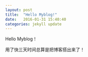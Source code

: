 ```yaml
---
layout: post
title:  "Hello Myblog!"
date:   2016-01-31 15:40:40
categories: jekyll update
---
```


Hello Myblog！

用了快三天时间总算是把博客搭出来了！

